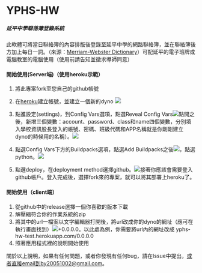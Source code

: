 # YPHS-HW

##### 延平中學聯落簿登錄系統

此軟體可將當日聯絡簿的內容排版後登錄至延平中學的網路聯絡簿，並在聯絡簿後方加上每日一詞。（來源：[Merriam-Webster Dictionary](https://www.merriam-webster.com/)）可配延平的電子班牌或電腦教室的電腦使用（使用前請告知並徵求導師同意）

#### 開始使用(Server端)（使用heroku示範）

1. 將此專案fork至您自己的github帳號
2. 在[heroku](https://dashboard.heroku.com/)建立帳號，並建立一個新的dyno
![](https://i.imgur.com/LPHFY4W.png)

3. 點進設定(settings)，到Config Vars選項，點選Reveal Config Vars![](https://i.imgur.com/t3ERW3I.png)點開之後，新增三個變數：account、password、class和name四個變數，分別填入學校資訊股長登入的帳號、密碼、班級代碼和APP名稱就是你剛剛建立dyno的時候用的名稱）。![](https://i.imgur.com/q9xtX1c.png)

4. 點選Config Vars下方的Buildpacks選項，點選Add Buildpacks之後![](https://i.imgur.com/hkFV75F.png)，點選python。![](https://i.imgur.com/fyA3LXA.png)

5. 點選deploy，在deployment method選擇github。![](https://i.imgur.com/maFD0SC.png)接著你應該會需要登入github帳戶。登入完成後，選擇fork來的專案，就可以將其部署上heroku了。




#### 開始使用（client端）

1. 從github中的release選擇一個你喜歡的版本下載
2. 解壓縮符合你的作業系統的zip
3. 將其中的url一檔案以文字編輯器打開後，將url改成你的dyno的網址（應可在執行畫面找到）![](https://i.imgur.com/uME19Gs.png)+0.0.0.0。以此處為例，你需要將url內的網址改成 yphs-hw-test.herokuapp.com/0.0.0.0
4. 照著應用程式裡的說明開始使用

關於以上說明，如果有任何問題，或者你發現有任何bug，請在Issue中提出，或者直接email到by20051002@gmail.com。
